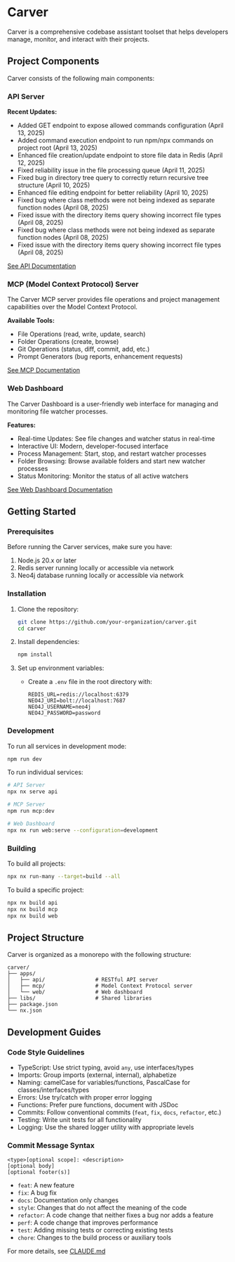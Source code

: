 # Carver

Carver is a comprehensive codebase assistant toolset that helps developers manage, monitor, and interact with their projects.

## Project Components

Carver consists of the following main components:

### API Server

**Recent Updates:**
- Added GET endpoint to expose allowed commands configuration (April 13, 2025)
- Added command execution endpoint to run npm/npx commands on project root (April 13, 2025)
- Enhanced file creation/update endpoint to store file data in Redis (April 12, 2025)
- Fixed reliability issue in the file processing queue (April 11, 2025)
- Fixed bug in directory tree query to correctly return recursive tree structure (April 10, 2025)
- Enhanced file editing endpoint for better reliability (April 10, 2025)
- Fixed bug where class methods were not being indexed as separate function nodes (April 08, 2025)
- Fixed issue with the directory items query showing incorrect file types (April 08, 2025)
- Fixed bug where class methods were not being indexed as separate function nodes (April 08, 2025)
- Fixed issue with the directory items query showing incorrect file types (April 08, 2025)

[See API Documentation](apps/api/README.md)

### MCP (Model Context Protocol) Server

The Carver MCP server provides file operations and project management capabilities over the Model Context Protocol.

**Available Tools:**
- File Operations (read, write, update, search)
- Folder Operations (create, browse)
- Git Operations (status, diff, commit, add, etc.)
- Prompt Generators (bug reports, enhancement requests)

[See MCP Documentation](apps/mcp/README.md)

### Web Dashboard

The Carver Dashboard is a user-friendly web interface for managing and monitoring file watcher processes.

**Features:**
- Real-time Updates: See file changes and watcher status in real-time
- Interactive UI: Modern, developer-focused interface
- Process Management: Start, stop, and restart watcher processes
- Folder Browsing: Browse available folders and start new watcher processes
- Status Monitoring: Monitor the status of all active watchers

[See Web Dashboard Documentation](apps/web/README.md)

## Getting Started

### Prerequisites

Before running the Carver services, make sure you have:

1. Node.js 20.x or later
2. Redis server running locally or accessible via network
3. Neo4j database running locally or accessible via network

### Installation

1. Clone the repository:
   ```bash
   git clone https://github.com/your-organization/carver.git
   cd carver
   ```

2. Install dependencies:
   ```bash
   npm install
   ```

3. Set up environment variables:
   - Create a `.env` file in the root directory with:
     ```
     REDIS_URL=redis://localhost:6379
     NEO4J_URI=bolt://localhost:7687
     NEO4J_USERNAME=neo4j
     NEO4J_PASSWORD=password
     ```

### Development

To run all services in development mode:

```bash
npm run dev
```

To run individual services:

```bash
# API Server
npx nx serve api

# MCP Server
npm run mcp:dev

# Web Dashboard
npx nx run web:serve --configuration=development
```

### Building

To build all projects:

```bash
npx nx run-many --target=build --all
```

To build a specific project:

```bash
npx nx build api
npx nx build mcp
npx nx build web
```

## Project Structure

Carver is organized as a monorepo with the following structure:

```
carver/
├── apps/
│   ├── api/                # RESTful API server
│   ├── mcp/                # Model Context Protocol server
│   └── web/                # Web dashboard
├── libs/                   # Shared libraries
├── package.json
└── nx.json
```

## Development Guides

### Code Style Guidelines

- TypeScript: Use strict typing, avoid `any`, use interfaces/types
- Imports: Group imports (external, internal), alphabetize
- Naming: camelCase for variables/functions, PascalCase for classes/interfaces/types
- Errors: Use try/catch with proper error logging
- Functions: Prefer pure functions, document with JSDoc
- Commits: Follow conventional commits (`feat`, `fix`, `docs`, `refactor`, etc.)
- Testing: Write unit tests for all functionality
- Logging: Use the shared logger utility with appropriate levels

### Commit Message Syntax

```
<type>[optional scope]: <description>
[optional body]
[optional footer(s)]
```

- `feat`: A new feature
- `fix`: A bug fix
- `docs`: Documentation only changes
- `style`: Changes that do not affect the meaning of the code
- `refactor`: A code change that neither fixes a bug nor adds a feature
- `perf`: A code change that improves performance
- `test`: Adding missing tests or correcting existing tests
- `chore`: Changes to the build process or auxiliary tools

For more details, see [CLAUDE.md](CLAUDE.md)
